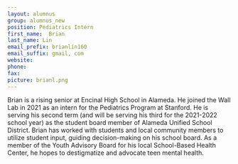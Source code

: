 ```yaml
---
layout: alumnus
group: alumnus_new
position: Pediatrics Intern
first_name:  Brian
last_name: Lin
email_prefix: brianlin160
email_suffix: gmail, com
website:
phone:
fax:
picture: brianl.png
---
```


Brian is a rising senior at Encinal High School in Alameda. He joined the Wall Lab in 2021 as an intern for the Pediatrics Program at Stanford. He is serving his second term (and will be serving his third for the 2021-2022 school year) as the student board member of Alameda Unified School District. Brian has worked with students and local community members to utilize student input, guiding decision-making on his school board. As a member of the Youth Advisory Board for his local School-Based Health Center, he hopes to destigmatize and advocate teen mental health.